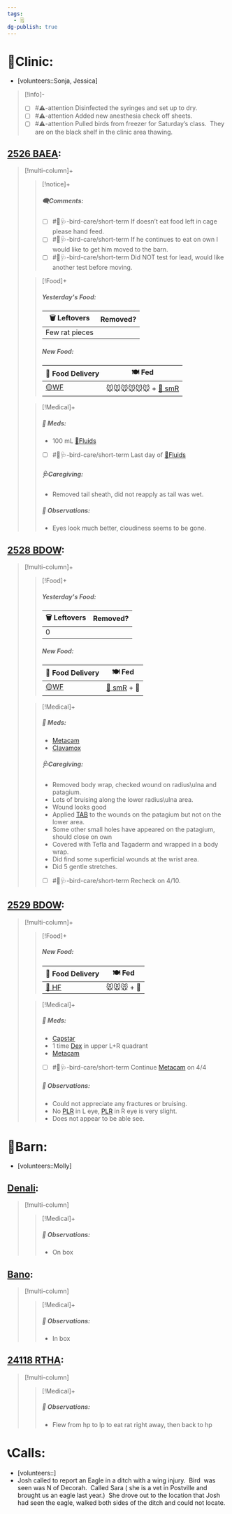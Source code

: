 ```yaml
---
tags:
  - 🗒️
dg-publish: true
---
```


# 🏥Clinic:
- [volunteers::Sonja, Jessica]

> [!info]-
> - [ ] #⚠️-attention Disinfected the syringes and set up to dry.
> - [ ] #⚠️-attention Added new anesthesia check off sheets.
> - [ ] #⚠️-attention Pulled birds from freezer for Saturday’s class.  They are on the black shelf in the clinic area thawing.

## [2526 BAEA](../RARE%20Birds/2526%20BAEA.md):
> [!multi-column]+
>
>> [!notice]+
>>##### 🗨️Comments:
>> - [ ] #🦅🩺-bird-care/short-term If doesn’t eat food left in cage please hand feed. 
>> - [ ] #🦅🩺-bird-care/short-term If he continues to eat on own I would like to get him moved to the barn. 
>> - [ ] #🦅🩺-bird-care/short-term Did NOT test for lead, would like another test before moving. 
>
>> [!Food]+
>>##### Yesterday's Food:
>> |🗑️ Leftovers| Removed?
>> |---|---|
>>|Few rat pieces|
>>
>>##### New Food:
>> |🚚 Food Delivery| 🍽️ Fed|
>> |---|---|
>>|[🟡WF](../Admin/Codes/Whole%20food.md)|🐭🐭🐭🐭🐭🐭 + [🐀 smR](../Admin/Codes/Food/Small%20Rat.md)
>>
>
>> [!Medical]+
>>##### 💊 Meds:
>> - 100 mL [💉Fluids](../Admin/Codes/Medication/Fluids.md)
>> 	- [ ] #🦅🩺-bird-care/short-term Last day of [💉Fluids](../Admin/Codes/Medication/Fluids.md)
>>
>>##### 🩺Caregiving:
>> - Removed tail sheath, did not reapply as tail was wet.
>>
>> ##### 🔭 Observations:
>> - Eyes look much better, cloudiness seems to be gone.
>>

## [2528 BDOW](../RARE%20Birds/2528%20BDOW.md):
> [!multi-column]+
>
>> [!Food]+
>>##### Yesterday's Food:
>> |🗑️ Leftovers| Removed?
>> |---|---|
>>|0|
>>
>>##### New Food:
>> |🚚 Food Delivery| 🍽️ Fed|
>> |---|---|
>>|[🟡WF](../Admin/Codes/Whole%20food.md)|[🐀 smR](../Admin/Codes/Food/Small%20Rat.md) + 💊|
>>
>
>> [!Medical]+
>>##### 💊 Meds:
>> - [Metacam](../Admin/Codes/Medication/Metacam.md)
>> - [Clavamox](../Admin/Codes/Medication/Clavamox.md)
>>
>>##### 🩺Caregiving:
>> - Removed body wrap, checked wound on radius\ulna and patagium. 
>> 	- Lots of bruising along the lower radius\ulna area. 
>> 	- Wound looks good
>> - Applied [TAB](../Admin/Codes/Medication/Triple%20Antibiotic.md) to the wounds on the patagium but not on the lower area. 
>> 	- Some other small holes have appeared on the patagium, should close on own  
>> - Covered with Tefla and Tagaderm and wrapped in a body wrap. 
>> - Did find some superficial wounds at the wrist area. 
>> - Did 5 gentle stretches. 
>> - [ ] #🦅🩺-bird-care/short-term Recheck on 4/10. 
>>

## [2529 BDOW](../RARE%20Birds/2529%20BDOW.md):
> [!multi-column]+
>
>> [!Food]+
>>##### New Food:
>> |🚚 Food Delivery| 🍽️ Fed|
>> |---|---|
>>|[🫱 HF](../Admin/Codes/Handfed.md)|🐭🐭🐭 + 💊|
>>
>
>> [!Medical]+
>>##### 💊 Meds:
>> - [Capstar](../Admin/Codes/Medication/Capstar.md)
>> - 1 time [Dex](../Admin/Codes/Medication/Dexamethasone.md) in upper L+R quadrant
>> - [Metacam](../Admin/Codes/Medication/Metacam.md)
>> 	- [ ] #🦅🩺-bird-care/short-term Continue [Metacam](../Admin/Codes/Medication/Metacam.md) on 4/4
>>
>> ##### 🔭 Observations:
>> - Could not appreciate any fractures or bruising.
>> - No [PLR](../Admin/Codes/PLR.md) in L eye, [PLR](../Admin/Codes/PLR.md) in R eye is very slight. 
>> 	- Does not appear to be able see.

# 🏡Barn:
- [volunteers::Molly]

## [Denali](../RARE%20Birds/Ed%20Birds/Denali.md):
> [!multi-column]
>
>> [!Medical]+
>> ##### 🔭 Observations:
>> - On box

## [Bano](../RARE%20Birds/Ed%20Birds/Bano.md):
> [!multi-column]
>
>> [!Medical]+
>> ##### 🔭 Observations:
>> - In box

## [24118 RTHA](../RARE%20Birds/24118%20RTHA.md):
> [!multi-column]
>
>> [!Medical]+
>> ##### 🔭 Observations:
>> - Flew from hp to lp to eat rat right away, then back to hp

# 📞Calls:
- [volunteers::]
- Josh called to report an Eagle in a ditch with a wing injury.  Bird  was seen was N of Decorah.  Called Sara ( she is a vet in Postville and brought us an eagle last year.)  She drove out to the location that Josh had seen the eagle, walked both sides of the ditch and could not locate.
